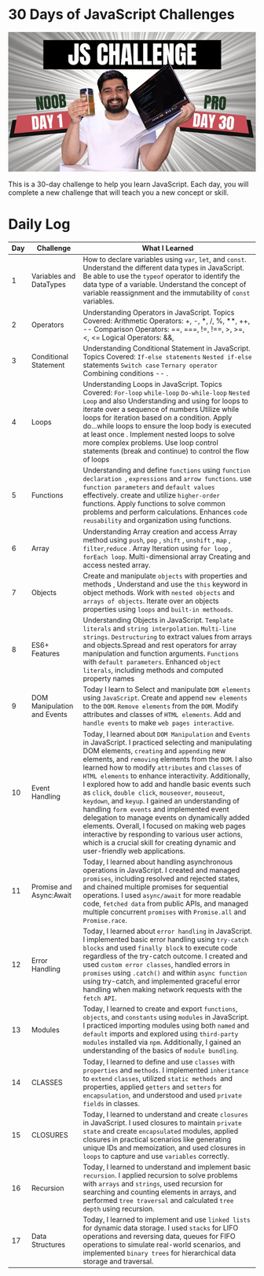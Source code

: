 
# 30 Days of JavaScript Challenges
![JavaScript Challenge Thumbnail](Assests/JsChallenge.png)


This is a 30-day challenge to help you learn JavaScript. Each day, you will complete a new challenge that will teach you a new concept or skill.

# **Daily Log**

| Day | Challenge | What I Learned |
|---|---|---|
| 1 | Variables and DataTypes | How to declare variables using `var`, `let`, and `const`. Understand the different data types in JavaScript. Be able to use the `typeof` operator to identify the data type of a variable. Understand the concept of variable reassignment and the immutability of `const` variables.
| 2 | Operators | Understanding Operators in JavaScript. Topics Covered: Arithmetic Operators: +, -, *, /, %, **, ++, -- Comparison Operators: ==, ===, !=, !==, >, >=, <, <= Logical Operators: &&, ||, Ternary Operator: condition ? exprIfTrue : exprIfFalse . |
| 3 | Conditional Statement | Understanding Conditional Statement in JavaScript. Topics Covered: `If-else statements`  `Nested if-else` statements `Switch case`  `Ternary operator` Combining conditions   -- . |
| 4 | Loops | Understanding Loops in JavaScript. Topics Covered: `For-loop`  `while-loop`  `Do-while-loop`  `Nested Loop` and also  Understanding and using for loops to iterate over a sequence of numbers Utilize while loops for iteration based on a condition.  Apply do...while loops to ensure the loop body is executed at least once . Implement nested loops to solve more complex problems. Use loop control statements (break and continue) to control the flow of loops    | 
| 5 | Functions | Understanding and define `functions` using `function declaration `, `expressions` and `arrow functions`. use `function parameters` and `default values` effectively. create and utilize `higher-order` functions. Apply functions to solve common problems and perform calculations. Enhances `code reusability` and organization using functions.   | 
| 6 | Array | Understanding Array creation and access Array method using `push`, `pop` , `shift` , `unshift` , `map` , `filter`,`reduce` . Array Iteration using  `for loop` , ` forEach loop`.  Multi-dimensional array Creating and access nested array.  | 
| 7 | Objects | Create and manipulate `objects` with properties and methods , Understand and use the `this` keyword in object methods. Work with `nested objects` and `arrays of objects`. Iterate over an objects properties using `loops` and `built-in methoods`.  | 
| 8 | ES6+ Features | Understanding Objects in JavaScript.  `Template literals` and `string interpolation`. `Multi-line strings`.  `Destructuring` to extract values from arrays and objects.Spread and rest operators for array manipulation and function arguments. `Functions` with `default parameters`. Enhanced `object literals`, including methods and computed property names     | 
| 9 | DOM Manipulation and Events  | Today I learn to  Select and manipulate `DOM elements` using `JavaScript`. Create and append `new elements` to the `DOM`. `Remove elements` from the `DOM`.  Modify attributes and classes of `HTML elements`. Add and `handle events` to make `web pages interactive`. | 
| 10 | Event Handling | Today, I learned about `DOM Manipulation` and `Events` in JavaScript. I practiced selecting and manipulating DOM elements, `creating` and `appending` new elements, and `removing` elements from the `DOM`. I also learned how to modify `attributes` and `classes` of `HTML elements` to enhance interactivity. Additionally, I explored how to add and handle basic events such as `click`, `double click`, `mouseover`, `mouseout`, `keydown`, and `keyup`. I gained an understanding of handling `form events` and implemented event delegation to manage events on dynamically added elements. Overall, I focused on making web pages interactive by responding to various user actions, which is a crucial skill for creating dynamic and user-friendly web applications.      | 
| 11 | Promise and Async:Await |Today, I learned about handling asynchronous operations in JavaScript. I created and managed `promises`, including resolved and rejected states, and chained multiple promises for sequential operations. I used `async/await` for more readable code, `fetched data` from public APIs, and managed multiple concurrent `promises` with `Promise.all` and `Promise.race`. | 
| 12 | Error Handling |Today, I learned about `error handling` in JavaScript. I implemented basic error handling using `try-catch blocks` and used `finally block` to execute code regardless of the try-catch outcome. I created and used `custom error classes`, handled errors in `promises` using `.catch()` and within `async function` using try-catch, and implemented graceful error handling when making network requests with the `fetch API`.| 
| 13 | Modules | Today, I learned to create and export `functions`, `objects`, and `constants` using `modules` in JavaScript. I practiced importing modules using both `named` and `default` imports and explored using `third-party modules` installed via `npm`. Additionally, I gained an understanding of the basics of `module bundling`. | 
| 14 | CLASSES |Today, I learned to define and use `classes` with `properties` and `methods`. I implemented `inheritance` to `extend` `classes`, utilized `static methods `and properties, applied `getters` and `setters` for `encapsulation`, and understood and used `private fields` in classes. | 
| 15 | CLOSURES |Today, I learned to understand and create `closures` in JavaScript. I used closures to maintain `private state` and create `encapsulated` modules, applied closures in practical scenarios like generating unique IDs and memoization, and used closures in `loops` to capture and use `variables` correctly. | 
| 16 | Recursion |Today, I learned to understand and implement basic `recursion`. I applied recursion to solve problems with `arrays` and `strings`, used recursion for searching and counting elements in arrays, and performed `tree traversal` and calculated `tree depth` using recursion. | 
| 17 | Data Structures | Today, I learned to implement and use `linked lists` for dynamic data storage. I used `stacks` for LIFO operations and reversing data, queues for FIFO operations to simulate real-world scenarios, and implemented `binary trees` for hierarchical data storage and traversal. | 

                     
            

